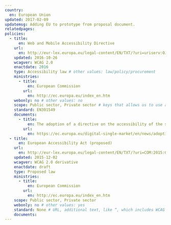 ```yaml
---
country:
  en: European Union
updated: 2017-02-09
updatemsg: Adding EU to prototype from proposal document.
relatedpages:
policies:
  - title:  
      en: Web and Mobile Accessibility Directive
    url:
      en: http://eur-lex.europa.eu/legal-content/EN/TXT/?uri=uriserv:OJ.L_.2016.327.01.0001.01.ENG&toc=OJ:L:2016:327:TOC
    updated: 2016-10-26
    wcagver: WCAG 2.0
    enactdate: 2016
    type: Accessibility law # other values: law/policy/procurement
    ministries:
      - title:
          en: European Commission
        url:
          en: http://ec.europa.eu/index_en.htm
    webonly: no # other values: no
    scope: Public sector, Private sector # keys that allows us to use any combination
    standard: EN301549
    documents:
      - title:
          en: The adoption of a directive on the accessibility of the sector bodies’ websites and mobile apps
        url:
          en: https://ec.europa.eu/digital-single-market/en/news/adoption-directive-accessibility-sector-bodies-websites-and-mobile-apps
  - title:  
      en: European Accessibility Act (proposed)
    url:
      en: http://eur-lex.europa.eu/legal-content/EN/TXT/?uri=COM:2015:0615:FIN
    updated: 2015-12-02
    wcagver: WCAG 2.0 derivative
    enactdate: draft
    type: Proposed law
    ministries:
      - title:
          en: European Commission
        url:
          en: http://ec.europa.eu/index_en.htm
    scope: Public sector, Private sector
    webonly: no # other values: yes
    standard: None # URL, additional text, like “, which includes WCAG 2.0 verbatim without modifications for Web content, and WCAG 2.0 as interpreted by WCAG2ICT for non-Web documentation and software.” is taken programatically from the standards.yaml document in _data to avoid different text for the same content.
    documents:
---
```

